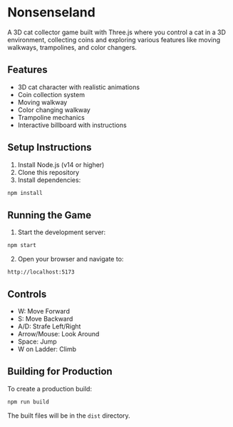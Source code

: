 # Nonsenseland

A 3D cat collector game built with Three.js where you control a cat in a 3D environment, collecting coins and exploring various features like moving walkways, trampolines, and color changers.

## Features
- 3D cat character with realistic animations
- Coin collection system
- Moving walkway
- Color changing walkway
- Trampoline mechanics
- Interactive billboard with instructions

## Setup Instructions

1. Install Node.js (v14 or higher)
2. Clone this repository
3. Install dependencies:
```bash
npm install
```

## Running the Game

1. Start the development server:
```bash
npm start
```

2. Open your browser and navigate to:
```
http://localhost:5173
```

## Controls
- W: Move Forward
- S: Move Backward
- A/D: Strafe Left/Right
- Arrow/Mouse: Look Around
- Space: Jump
- W on Ladder: Climb

## Building for Production

To create a production build:
```bash
npm run build
```

The built files will be in the `dist` directory. 